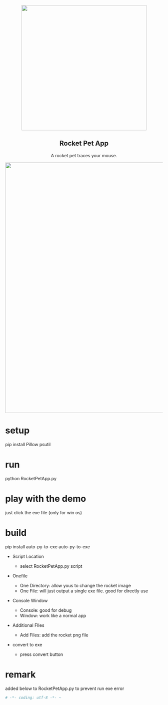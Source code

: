 <div align="center">

<img src="https://github.com/zzzbluecode/RocketPetApp/blob/main/rocket_ai.png" width="400">
<h2>Rocket Pet App</h2>
<p>A rocket pet traces your mouse.</p>
<img src="https://github.com/user-attachments/assets/d1f5d5f0-b6dc-41c6-a91d-c6c37ed325bb" width="800">
</div>

# setup
pip install Pillow psutil

# run
python RocketPetApp.py

# play with the demo
just click the exe file (only for win os)

# build
pip install auto-py-to-exe
auto-py-to-exe

- Script Location
  - select RocketPetApp.py script

- Onefile
  - One Directory: allow yous to change the rocket image
  - One File: will just output a single exe file. good for directly use

- Console Window
  - Console: good for debug
  - Window: work like a normal app

- Additional FIles
  - Add Files: add the rocket png file

- convert to exe
  - press convert button

# remark
added below to RocketPetApp.py to prevent run exe error
```python
# -*- coding: utf-8 -*- ~
```
